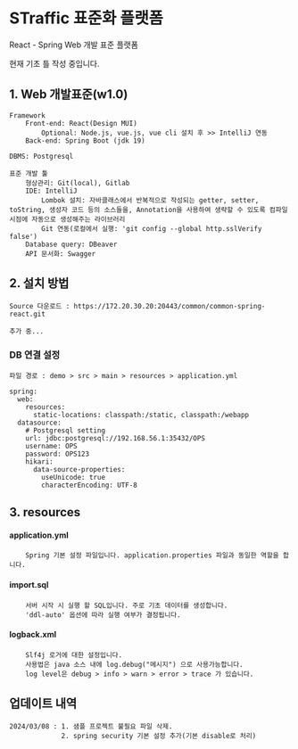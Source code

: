 # STraffic 표준화 플랫폼

React - Spring Web 개발 표준 플랫폼

현재 기초 틀 작성 중입니다.

## 1.  Web 개발표준(w1.0)
 
    Framework
        Front-end: React(Design MUI)
            Optional: Node.js, vue.js, vue cli 설치 후 >> IntelliJ 연동  
        Back-end: Spring Boot (jdk 19) 

    DBMS: Postgresql

    표준 개발 툴
        형상관리: Git(local), Gitlab
        IDE: IntelliJ
            Lombok 설치: 자바클래스에서 반복적으로 작성되는 getter, setter, toString, 생성자 코드 등의 소스들을, Annotation을 사용하여 생략할 수 있도록 컴파일 시점에 자동으로 생성해주는 라이브러리
            Git 연동(로컬에서 실행: 'git config --global http.sslVerify false') 
        Database query: DBeaver
        API 문서화: Swagger


## 2.  설치 방법

    Source 다운로드 : https://172.20.30.20:20443/common/common-spring-react.git

    추가 중...

### DB 연결 설정

    파일 경로 : demo > src > main > resources > application.yml

```
spring:
  web:
    resources:
      static-locations: classpath:/static, classpath:/webapp
  datasource:
    # Postgresql setting
    url: jdbc:postgresql://192.168.56.1:35432/OPS
    username: OPS
    password: OPS123
    hikari:
      data-source-properties:
        useUnicode: true
        characterEncoding: UTF-8
```

## 3.  resources

#### application.yml
        Spring 기본 설정 파일입니다. application.properties 파일과 동일한 역할을 합니다.  

#### import.sql
        서버 시작 시 실행 할 SQL입니다. 주로 기초 데이터를 생성합니다.
        'ddl-auto' 옵션에 따라 실행 여부가 결정됩니다.

#### logback.xml
        Slf4j 로거에 대한 설정입니다. 
        사용법은 java 소스 내에 log.debug("메시지") 으로 사용가능합니다.
        log level은 debug > info > warn > error > trace 가 있습니다.

## 업데이트 내역
    2024/03/08 : 1. 샘플 프로젝트 불필요 파일 삭제.
                 2. spring security 기본 설정 추가(기본 disable로 처리)